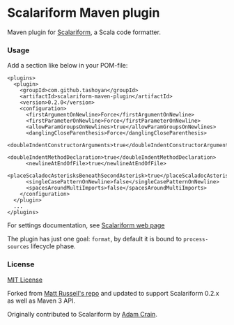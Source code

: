 # Scalariform Maven plugin
Maven plugin for [Scalariform](https://github.com/scala-ide/scalariform), a Scala code formatter.

### Usage

Add a section like below in your POM-file:

    <plugins>
      <plugin>
        <groupId>com.github.tashoyan</groupId>
        <artifactId>scalariform-maven-plugin</artifactId>
        <version>0.2.0</version>
        <configuration>
          <firstArgumentOnNewline>Force</firstArgumentOnNewline>
          <firstParameterOnNewline>Force</firstParameterOnNewline>
          <allowParamGroupsOnNewlines>true</allowParamGroupsOnNewlines>
          <danglingCloseParenthesis>Force</danglingCloseParenthesis>
          <doubleIndentConstructorArguments>true</doubleIndentConstructorArguments>
          <doubleIndentMethodDeclaration>true</doubleIndentMethodDeclaration>
          <newlineAtEndOfFile>true</newlineAtEndOfFile>
          <placeScaladocAsterisksBeneathSecondAsterisk>true</placeScaladocAsterisksBeneathSecondAsterisk>
          <singleCasePatternOnNewline>false</singleCasePatternOnNewline>
          <spacesAroundMultiImports>false</spacesAroundMultiImports>
        </configuration>
      </plugin>
      ...
    </plugins>

For settings documentation, see [Scalariform web page](https://github.com/scala-ide/scalariform)

The plugin has just one goal: `format`, by default it is bound to `process-sources` lifecycle phase.

### License

[MIT License](http://www.opensource.org/licenses/mit-license.php)

Forked from [Matt Russell's repo](https://github.com/mdr/scalariform-maven-plugin) and updated to support Scalariform 0.2.x as well as Maven 3 API.

Originally contributed to Scalariform by [Adam Crain](https://github.com/jadamcrain).
